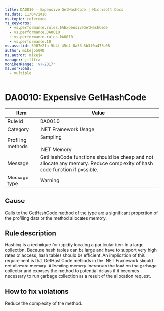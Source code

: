 ```yaml
---
title: DA0010 - Expensive GetHashCode | Microsoft Docs
ms.date: 11/04/2016
ms.topic: reference
f1_keywords: 
  - vs.performance.rules.DAExpensiveGetHashCode
  - vs.performance.DA0010
  - vs.performance.rules.DA0010
  - vs.performance.10
ms.assetid: 3987e21a-5b4f-45e4-8a33-6b3f0a472c08
author: mikejo5000
ms.author: mikejo
manager: jillfra
monikerRange: 'vs-2017'
ms.workload: 
  - multiple
---
```

# DA0010: Expensive GetHashCode

|Item|Value|
|-|-|
|Rule Id|DA0010|
|Category|.NET Framework Usage|
|Profiling methods|Sampling<br /><br /> .NET Memory|
|Message|GetHashCode functions should be cheap and not allocate any memory. Reduce complexity of hash code function if possible.|
|Message type|Warning|

## Cause
 Calls to the GetHashCode method of the type are a significant proportion of the profiling data or the method allocates memory.

## Rule description
 Hashing is a technique for rapidly locating a particular item in a large collection. Because hash tables can be large and have to support very high rates of access, hash tables should be efficient. An implication of this requirement is that GetHashCode methods in the .NET Framework should not allocate memory. Allocating memory increases the load on the garbage collector and exposes the method to potential delays if it becomes necessary to run garbage collection as a result of the allocation request.

## How to fix violations
 Reduce the complexity of the method.
